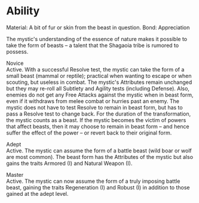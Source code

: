 # Ability
Material: A bit of fur or skin from the beast in question.
Bond: Appreciation

The mystic's understanding of the essence of nature makes it possible to take the form of beasts – a talent that the Shagaoia tribe is rumored to possess.

Novice<br>Active. With a successful Resolve test, the mystic can take the form of a small beast (mammal or reptile); practical when wanting to escape or when scouting, but useless in combat. The mystic's Attributes remain unchanged but they may re-roll all Subtlety and Agility tests (including Defense). Also, enemies do not get any Free Attacks against the mystic when in beast form, even if it withdraws from melee combat or hurries past an enemy. The mystic does not have to test Resolve to remain in beast form, but has to pass a Resolve test to change back. For the duration of the transformation, the mystic counts as a beast. If the mystic becomes the victim of powers that affect beasts, then it may choose to remain in beast form – and hence suffer the effect of the power – or revert back to their original form.

Adept<br>Active. The mystic can assume the form of a battle beast (wild boar or wolf are most common). The beast form has the Attributes of the mystic but also gains the traits Armored (I) and Natural Weapon (I).

Master<br>Active. The mystic can now assume the form of a truly imposing battle beast, gaining the traits Regeneration (I) and Robust (I) in addition to those gained at the adept level.